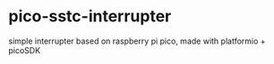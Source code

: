 # pico-sstc-interrupter
simple interrupter based on raspberry pi pico, made with platformio + picoSDK

